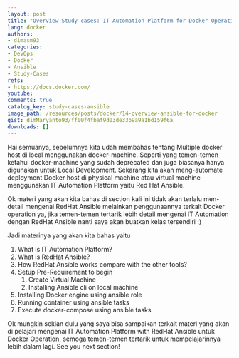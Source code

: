 ```yaml
---
layout: post
title: "Overview Study cases: IT Automation Platform for Docker Operations"
lang: docker
authors:
- dimasm93
categories:
- DevOps
- Docker
- Ansible
- Study-Cases
refs: 
- https://docs.docker.com/
youtube: 
comments: true
catalog_key: study-cases-ansible
image_path: /resources/posts/docker/14-overview-ansible-for-docker
gist: dimMaryanto93/ff00f4fbaf9d03de33b9a9a1bd159f6a
downloads: []
---
```


Hai semuanya, sebelumnya kita udah membahas tentang Multiple docker host di local menggunakan docker-machine. Seperti yang temen-temen ketahui docker-machine yang sudah deprecated dan juga biasanya hanya digunakan untuk Local Development. Sekarang kita akan meng-automate deployment Docker host di physical machine atau virtual machine menggunakan IT Automation Platform yaitu Red Hat Ansible.

Ok materi yang akan kita bahas di section kali ini tidak akan terlalu men-detail mengenai RedHat Ansible melainkan penggunaannya terkait Docker operation ya, jika temen-temen tertarik lebih detail mengenai IT Automation dengan RedHat Ansible nanti saya akan buatkan kelas tersendiri :)

Jadi materinya yang akan kita bahas yaitu

<!--more-->

1. What is IT Automation Platform?
2. What is RedHat Ansible?
3. How RedHat Ansible works compare with the other tools?
4. Setup Pre-Requirement to begin
    1. Create Virtual Machine
    2. Installing Ansible cli on local machine
5. Installing Docker engine using ansible role
6. Running container using ansible tasks
7. Execute docker-compose using ansible tasks

Ok mungkin sekian dulu yang saya bisa sampaikan terkait materi yang akan di pelajari mengenai IT Automation Platform with RedHat Ansible untuk Docker Operation, semoga temen-temen tertarik untuk mempelajarinnya lebih dalam lagi. See you next section!